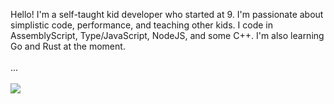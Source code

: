 Hello! I'm a self-taught kid developer who started at 9. I'm passionate about simplistic code, performance, and teaching other kids. I code in AssemblyScript, Type/JavaScript, NodeJS, and some C++. I'm also learning Go and Rust at the moment.
<br>
<br>
...
<br>
<br>
<a href="https://github.com/anuraghazra/github-readme-stats">
  <img align="center" src="https://github-readme-stats.vercel.app/api?username=JairusSW&count_private=true&show_icons=truehide_border=true&include_all_commits=true&hide_title=true&theme=radical" />
</a>
